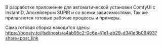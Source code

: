 В разработке приложение для автоматической установки ComfyUI с InstantID, Апскейлером SUPIR и со всеми зависимостями.
Так же прилагаются готовые рабочие процессы и примеры.

Сама готовая сборка находится здесь:
https://boosty.to/jlsd/posts/a4ab95c2-0c6e-41e1-ab29-d341e3b09493?share=post_link
